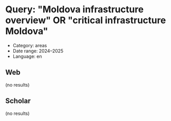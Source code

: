 # Query: "Moldova infrastructure overview" OR "critical infrastructure Moldova"
- Category: areas
- Date range: 2024–2025
- Language: en

## Web

(no results)

## Scholar

(no results)


